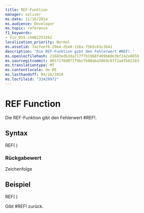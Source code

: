 ```yaml
---
title: REF-Funktion
manager: soliver
ms.date: 11/16/2014
ms.audience: Developer
ms.topic: reference
f1_keywords:
- Vis_DSS.chm82253262
localization_priority: Normal
ms.assetid: 7acfeef6-29e4-d5e0-116a-75b5c61c3b41
description: 'Die REF-Funktion gibt den Fehlerwert #REF!.'
ms.openlocfilehash: 21683edb3da717f7b1968f409b68e3bf242e665b
ms.sourcegitcommit: 8657170d071f9bcf680aba50b9c07f2a4fb82283
ms.translationtype: MT
ms.contentlocale: de-DE
ms.lasthandoff: 04/28/2019
ms.locfileid: "33429972"
---
```

# <a name="ref-function"></a>REF Function

Die REF-Funktion gibt den Fehlerwert #REF!.
  
## <a name="syntax"></a>Syntax

REF( )
  
### <a name="return-value"></a>Rückgabewert

Zeichenfolge
  
## <a name="example"></a>Beispiel

REF( ) 
  
Gibt #REF! zurück. 
  


